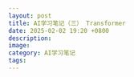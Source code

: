 ```yaml
---
layout: post
title: AI学习笔记（三） Transformer
date: 2025-02-02 19:20 +0800
description:
image:
category: AI学习笔记
tags:
---
```

